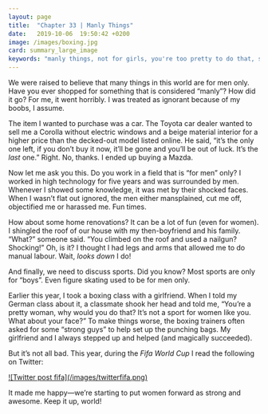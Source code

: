 ```yaml
---
layout: page
title:  "Chapter 33 | Manly Things"
date:   2019-10-06  19:50:42 +0200
image: /images/boxing.jpg
card: summary_large_image
keywords: "manly things, not for girls, you're too pretty to do that, sport sexism"
---
```

We were raised to believe that many things in this world are for men only. Have you ever shopped for something that is considered “manly”? How did it go? For me, it went horribly. I was treated as ignorant because of my boobs, I assume.

The item I wanted to purchase was a car. The Toyota car dealer wanted to sell me a Corolla without electric windows and a beige material interior for a higher price than the decked-out model listed online. He said, “it’s the only one left, if you don’t buy it now, it’ll be gone and you’ll be out of luck. It’s the *last* one.” Right. No, thanks. I ended up buying a Mazda.

Now let me ask you this. Do you work in a field that is “for men” only? I worked in high technology for five years and was surrounded by men. Whenever I showed some knowledge, it was met by their shocked faces. When I wasn’t flat out ignored, the men either mansplained, cut me off, objectified me or harassed me. Fun times.

How about some home renovations? It can be a lot of fun (even for women). I shingled the roof of our house with my then-boyfriend and his family. “What?” someone said. “You climbed on the roof and used a nailgun? Shocking!” Oh, is it? I thought I had legs and arms that allowed me to do manual labour. Wait, *looks down* I do!

And finally, we need to discuss sports. Did you know? Most sports are only for “boys”. Even figure skating used to be for men only. 

Earlier this year, I took a boxing class with a girlfriend. When I told my German class about it, a classmate shook her head and told me, “You’re a pretty woman, why would you do that? It’s not a sport for women like you. What about your face?” To make things worse, the boxing trainers often asked for some “strong guys” to help set up the punching bags. My girlfriend and I always stepped up and helped (and magically succeeded).

But it’s not all bad. This year, during the *Fifa World Cup* I read the following on Twitter:

<div class="image left" markdown="1">
<a target="_blank" href="https://twitter.com/adambeam/status/1147909588131311616">
![Twitter post fifa](/images/twitterfifa.png)
</a>
</div>

It made me happy—we’re starting to put women forward as strong and awesome. Keep it up, world!
